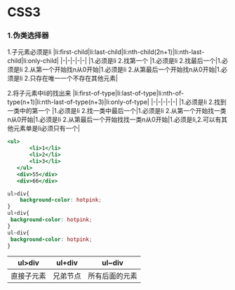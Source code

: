 # CSS3


### 1.伪类选择器

1.子元素必须是li
|li:first-child|li:last-child|li:nth-child(2n+1)|li:nth-last-child|li:only-child|
|-|-|-|-|-|
|1.必须是li 2.找第一个 |1.必须是li 2.找最后一个|1.必须是li 2.从第一个开始找n从0开始|1.必须是li 2.从第最后一个开始找n从0开始|1.必须是li 2.只存在唯一一个不存在其他元素|


2.将子元素中li的找出来
|li:first-of-type|li:last-of-type|li:nth-of-type(n+1)|li:nth-last-of-type(n+3)|li:only-of-type|
|-|-|-|-|-|
|1.必须是li 2.找到一类中的第一个 |1.必须是li 2.找一类中最后一个|1.必须是li 2.从第一个开始找一类n从0开始|1.必须是li 2.从第最后一个开始找找一类n从0开始|1.必须是li,2.可以有其他元素单是li必须只有一个|

```.html
<ul>
       <li>1</li>
       <li>2</li>
       <li>3</li>
   </ul>
   <div>55</div>
   <div>66</div>
```
```.css
ul>div{
    background-color: hotpink;
}
ul+div{
 background-color: hotpink;
}
ul~div{
 background-color: hotpink;
}
```

|ul>div|ul+div|ul~div|
|-|-|-|
|直接子元素|兄弟节点|所有后面的元素|
